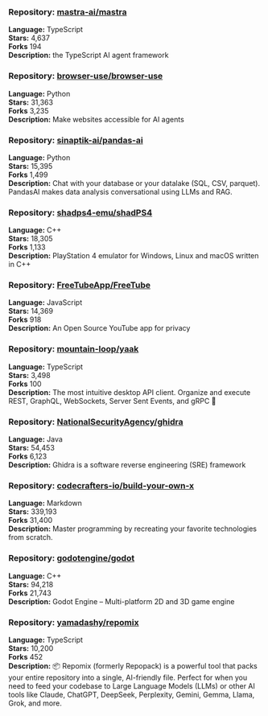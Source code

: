 ### **Repository:** [mastra-ai/mastra](https://github.com/mastra-ai/mastra)  

**Language:** TypeScript  
**Stars:** 4,637  
**Forks** 194  
**Description:** the TypeScript AI agent framework  

### **Repository:** [browser-use/browser-use](https://github.com/browser-use/browser-use)  

**Language:** Python  
**Stars:** 31,363  
**Forks** 3,235  
**Description:** Make websites accessible for AI agents  

### **Repository:** [sinaptik-ai/pandas-ai](https://github.com/sinaptik-ai/pandas-ai)  

**Language:** Python  
**Stars:** 15,395  
**Forks** 1,499  
**Description:** Chat with your database or your datalake (SQL, CSV, parquet). PandasAI makes data analysis conversational using LLMs and RAG.  

### **Repository:** [shadps4-emu/shadPS4](https://github.com/shadps4-emu/shadPS4)  

**Language:** C++  
**Stars:** 18,305  
**Forks** 1,133  
**Description:** PlayStation 4 emulator for Windows, Linux and macOS written in C++  

### **Repository:** [FreeTubeApp/FreeTube](https://github.com/FreeTubeApp/FreeTube)  

**Language:** JavaScript  
**Stars:** 14,369  
**Forks** 918  
**Description:** An Open Source YouTube app for privacy  

### **Repository:** [mountain-loop/yaak](https://github.com/mountain-loop/yaak)  

**Language:** TypeScript  
**Stars:** 3,498  
**Forks** 100  
**Description:** The most intuitive desktop API client. Organize and execute REST, GraphQL, WebSockets, Server Sent Events, and gRPC 🦬  

### **Repository:** [NationalSecurityAgency/ghidra](https://github.com/NationalSecurityAgency/ghidra)  

**Language:** Java  
**Stars:** 54,453  
**Forks** 6,123  
**Description:** Ghidra is a software reverse engineering (SRE) framework  

### **Repository:** [codecrafters-io/build-your-own-x](https://github.com/codecrafters-io/build-your-own-x)  

**Language:** Markdown  
**Stars:** 339,193  
**Forks** 31,400  
**Description:** Master programming by recreating your favorite technologies from scratch.  

### **Repository:** [godotengine/godot](https://github.com/godotengine/godot)  

**Language:** C++  
**Stars:** 94,218  
**Forks** 21,743  
**Description:** Godot Engine – Multi-platform 2D and 3D game engine  

### **Repository:** [yamadashy/repomix](https://github.com/yamadashy/repomix)  

**Language:** TypeScript  
**Stars:** 10,200  
**Forks** 452  
**Description:** 📦 Repomix (formerly Repopack) is a powerful tool that packs your entire repository into a single, AI-friendly file. Perfect for when you need to feed your codebase to Large Language Models (LLMs) or other AI tools like Claude, ChatGPT, DeepSeek, Perplexity, Gemini, Gemma, Llama, Grok, and more.  

